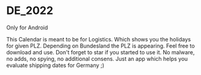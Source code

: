 # DE_2022
Only for Android

This Calendar is meant to be for Logistics.
Which shows you the holidays for given PLZ. Depending on Bundesland the PLZ is appearing.
Feel free to download and use.
Don't forget to star if you started to use it.
No malware, no adds, no spying, no additional consens.
Just an app which helps you evaluate shipping dates for Germany ;)
